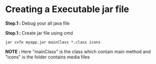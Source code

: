 # Creating a Executable jar file

<p><b>Step.1 : </b> Debug your all java file</p>

<p><b>Step.1 : </b> Create jar file using cmd</p>

```
jar cvfe myapp.jar mainClass *.class icons
```

<p><b>NOTE : </b> Here "mainClass" is the class which contain main method and "icons" is the folder contains media files</p>
